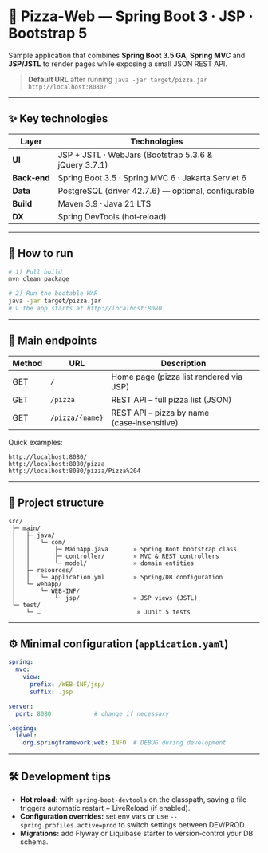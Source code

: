 # 🍕 Pizza‑Web — Spring Boot 3 · JSP · Bootstrap 5

Sample application that combines **Spring Boot 3.5 GA**, **Spring MVC** and **JSP/JSTL** to render pages while exposing a small JSON REST API.

> **Default URL** after running `java -jar target/pizza.jar`
> `http://localhost:8080/`

---

## ✨ Key technologies

| Layer       | Technologies                                                     |
|-------------|------------------------------------------------------------------|
| **UI**      | JSP + JSTL · WebJars (Bootstrap 5.3.6 & jQuery 3.7.1)             |
| **Back‑end**| Spring Boot 3.5 · Spring MVC 6 · Jakarta Servlet 6                |
| **Data**    | PostgreSQL (driver 42.7.6) — optional, configurable              |
| **Build**   | Maven 3.9 · Java 21 LTS                                          |
| **DX**      | Spring DevTools (hot‑reload)                                      |

---

## 🚀 How to run

```bash
# 1) Full build
mvn clean package

# 2) Run the bootable WAR
java -jar target/pizza.jar
# ↳ the app starts at http://localhost:8080
```

---

## 🔗 Main endpoints

| Method | URL             | Description                                   |
|--------|-----------------|-----------------------------------------------|
| GET    | `/`             | Home page (pizza list rendered via JSP)       |
| GET    | `/pizza`        | REST API – full pizza list (JSON)             |
| GET    | `/pizza/{name}` | REST API – pizza by name (case‑insensitive)   |

Quick examples:

```
http://localhost:8080/
http://localhost:8080/pizza
http://localhost:8080/pizza/Pizza%204
```

---

## 📂 Project structure

```
src/
 ├─ main/
 │   ├─ java/
 │   │   └─ com/
 │   │       ├─ MainApp.java       » Spring Boot bootstrap class
 │   │       ├─ controller/        » MVC & REST controllers
 │   │       └─ model/             » domain entities
 │   ├─ resources/
 │   │   └─ application.yml        » Spring/DB configuration
 │   └─ webapp/
 │       └─ WEB-INF/
 │           └─ jsp/               » JSP views (JSTL)
 └─ test/
     └─ …                           » JUnit 5 tests
```

---

## ⚙️ Minimal configuration (`application.yaml`)

```yaml
spring:
  mvc:
    view:
      prefix: /WEB-INF/jsp/
      suffix: .jsp

server:
  port: 8080            # change if necessary

logging:
  level:
    org.springframework.web: INFO  # DEBUG during development
```

---

## 🛠️ Development tips

* **Hot reload:** with `spring-boot-devtools` on the classpath, saving a file triggers automatic restart + LiveReload (if enabled).
* **Configuration overrides:** set env vars or use `--spring.profiles.active=prod` to switch settings between DEV/PROD.
* **Migrations:** add Flyway or Liquibase starter to version‑control your DB schema.
